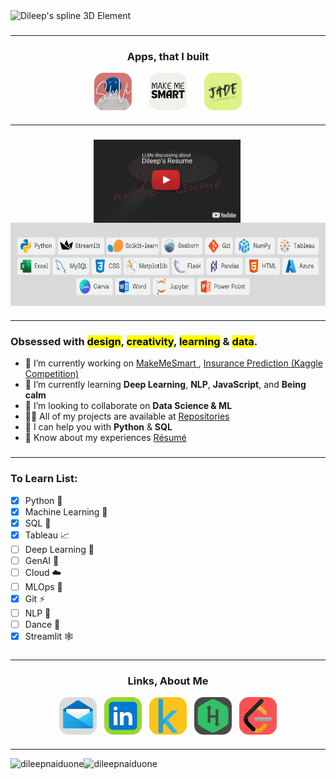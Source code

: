 <img src="https://readme-typing-svg.herokuapp.com?font=Indie+Flower&size=50&duration=3000&pause=1000&color=F23D3D&width=1000&height=100&lines=Namaste+🙏+This+is+Dileep+Sai+Naidu+Patcha." alt="Dileep's spline 3D Element"/>

###
---
<h3 align="center">Apps, that I built</h3>
<p align="center">
  <a href="https://dn-shovi.streamlit.app/" target="_blank" ><img align="center" src="https://github.com/dileepNaiduOne/ShoVi-summarize_the_video/blob/main/logo.png" alt="Shovi" height="60" width="60" /></a>&nbsp;&nbsp;&nbsp;&nbsp;&nbsp;&nbsp;
  <a href="https://makemesmart.streamlit.app/" target="_blank"><img align="center" src="https://github.com/dileepNaiduOne/MakeMeSmart/blob/main/logo.png" alt="MakeMeSmart" height="60" width="60" /></a>&nbsp;&nbsp;&nbsp;&nbsp;&nbsp;&nbsp;
  <a href="https://github.com/dileepNaiduOne/JADE" target="_blank"><img align="center" src="https://github.com/dileepNaiduOne/JADE/blob/main/logo.png" alt="MakeMeSmart" height="60" width="60" /></a>
  
</p>

###
---
<h3 align="center">
<a href="https://youtu.be/cyfXocCGdJo?si=-UJT4WVBOiBggv37" target="_blank" ><img align="center" src="https://github.com/dileepNaiduOne/icons/blob/main/Screenshot%202024-11-12%20172034.png" alt="Thumbnail" height="133" width="235" /></a>&nbsp;
<img align="center" src="https://raw.githubusercontent.com/dileepNaiduOne/icons/refs/heads/main/Skill%20Set.png" alt="SkillSet" height="133" width="565" />
</h3>

###
---

### Obsessed with <mark>design</mark>, <mark>creativity</mark>, <mark>learning</mark> & <mark>data</mark>.

<ul>
  <li>🔭 I’m currently working on <a href="https://github.com/dileepNaiduOne/MakeMeSmart"> MakeMeSmart </a>, <a href="https://github.com/dileepNaiduOne/InsurancePrediction-KaggleCompetition"> Insurance Prediction (Kaggle Competition) </a></li>
  <li>🌱 I’m currently learning <strong>Deep Learning</strong>, <strong>NLP</strong>,  <strong>JavaScript</strong>, and <strong>Being calm</strong></li>
  <li>👯 I’m looking to collaborate on <strong>Data Science & ML</strong></li>
  <li>👨‍💻 All of my projects are available at <a href="https://github.com/dileepNaiduOne?tab=repositories"> Repositories </a></li>
  <li>💬 I can help you with <strong>Python</strong> & <strong>SQL</strong></li>
  <li>📄 Know about my experiences <a href="https://drive.google.com/file/d/1ho5zgRe-ApYnaegkzqwJWxD4XeTUqnCv/view?usp=drive_link"> Résumé </a></li>
</ul>

###
---

<!-- Emojies shortcut codes : https://gist.github.com/rxaviers/7360908 -->


<h3 align="left">To Learn List:</h3>

- [x] Python :snake:
- [x] Machine Learning :bicyclist:
- [x] SQL :scroll:
- [x] Tableau :chart_with_upwards_trend:
- [ ] Deep Learning :horse_racing:
- [ ] GenAI :moyai:
- [ ] Cloud ☁️
- [ ] MLOps 🤖
- [x] Git ⚡
- [ ] NLP 🗽
- [ ] Dance 🕺
- [x] Streamlit 🕸️

###
---

<h3 align="center">Links, About Me</h3>
<p align="center">
  <a href="mailto:dile2107@gmail.com?subject=Dileep%20Naidu%2C%20I%20saw%20your%20profile%20on%20Github..." target="blank"><img align="center" src="https://github.com/dileepNaiduOne/icons/blob/main/maile.png" alt="dileepnaidu" height="60" width="60" /></a>&nbsp&nbsp;
  <a href="https://linkedin.com/in/dileepnaidu" target="blank"><img align="center" src="https://github.com/dileepNaiduOne/icons/blob/main/linkedin.png" alt="linkedin" height="60" width="60" /></a>&nbsp&nbsp;
  <a href="https://kaggle.com/dileeppatchaone" target="blank"><img align="center" src="https://github.com/dileepNaiduOne/icons/blob/main/kaagle.png" alt="kaggle" height="60" width="60" /></a>&nbsp&nbsp;
  <a href="https://www.hackerrank.com/dileepnaidu" target="blank"><img align="center" src="https://github.com/dileepNaiduOne/icons/blob/main/hr.png" alt="hackerrank" height="60" width="60" /></a>&nbsp&nbsp;
  <a href="https://www.leetcode.com/dileepnaiduone" target="blank"><img align="center" src="https://github.com/dileepNaiduOne/icons/blob/main/leetcode.png" alt="leetcode" height="60" width="60" /></a>
</p>


###
---




<p><img align="left" src="https://github-readme-stats.vercel.app/api/top-langs?username=dileepnaiduone&show_icons=true&theme=gruvbox&title_color=45099f&text_color=313030&bg_color=f2f2f2&hide_border=false&locale=en&layout=compact" alt="dileepnaiduone" /></p>

<p><img align="left" src="https://github-readme-streak-stats.herokuapp.com/?user=dileepnaiduone&" alt="dileepnaiduone" /></p>
